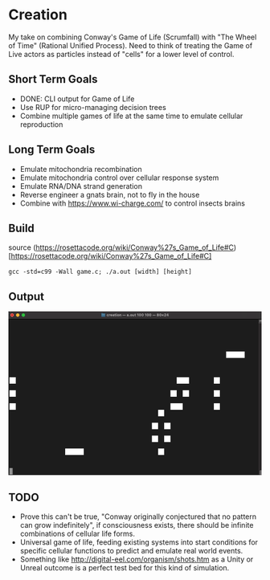 # Creation

My take on combining Conway's Game of Life (Scrumfall) with "The Wheel of Time" (Rational Unified Process). Need to think of treating the Game of Live actors as particles instead of "cells" for a lower level of control.

## Short Term Goals

- DONE: CLI output for Game of Life
- Use RUP for micro-managing decision trees
- Combine multiple games of life at the same time to emulate cellular reproduction

## Long Term Goals

- Emulate mitochondria recombination
- Emulate mitochondria control over cellular response system
- Emulate RNA/DNA strand generation
- Reverse engineer a gnats brain, not to fly in the house
- Combine with https://www.wi-charge.com/ to control insects brains

## Build

source (https://rosettacode.org/wiki/Conway%27s_Game_of_Life#C)[https://rosettacode.org/wiki/Conway%27s_Game_of_Life#C]

```
gcc -std=c99 -Wall game.c; ./a.out [width] [height]
```

## Output

![Game](./game.png?raw=true)

## TODO

- Prove this can't be true, "Conway originally conjectured that no pattern can grow indefinitely", if consciousness exists, there should be infinite combinations of cellular life forms.
- Universal game of life, feeding existing systems into start conditions for specific cellular functions to predict and emulate real world events.
- Something like http://digital-eel.com/organism/shots.htm as a Unity or Unreal outcome is a perfect test bed for this kind of simulation.
